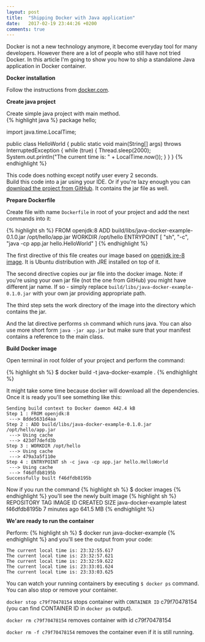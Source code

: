 ```yaml
---
layout: post
title:  "Shipping Docker with Java application"
date:   2017-02-19 23:44:26 +0200
comments: true
---
```

Docker is not a new technology anymore, it become everyday tool for many 
developers. However there are a lot of people who still have not tried 
Docker. In this article I'm going to show you how to ship a standalone 
Java application in Docker container.

**Docker installation**

Follow the instructions from 
[docker.com](https://docs.docker.com/engine/installation/).

**Create java project**

Create simple java project with main method.  
{% highlight java %}
package hello;

import java.time.LocalTime;

public class HelloWorld {
    public static void main(String[] args) throws InterruptedException {
        while (true) {
            Thread.sleep(2000);
            System.out.println("The current time is: " + LocalTime.now());
        }
    }
}
{% endhighlight %}  

This code does nothing except notify user every 2 seconds.  
Build this code into a jar using your IDE. Or if you're lazy enough you can 
[download the project from GitHub](https://github.com/Shpota/java-docker-example).
It contains the jar file as well.

**Prepare Dockerfile**

Create file with name `Dockerfile` in root of your project and add 
the next commands into it:
  
{% highlight sh %}
FROM openjdk:8
ADD build/libs/java-docker-example-0.1.0.jar /opt/hello/app.jar
WORKDIR /opt/hello
ENTRYPOINT [ "sh", "-c", "java -cp app.jar hello.HelloWorld" ]
{% endhighlight %}
  
The first directive of this file creates our image based on 
[openjdk jre-8 image](https://hub.docker.com/_/openjdk/). It is 
Ubuntu distribution with JRE installed on top of it.
  
The second directive copies our jar file into the docker image.
Note: if you're using your own jar file (not the one from GitHub) you
might have different jar name. If so - simply replace 
`build/libs/java-docker-example-0.1.0.jar` with your own jar providing 
appropriate path.
  
The third step sets the work directory of the image into the directory 
which contains the jar.
  
And the lat directive performs `sh` command which runs java. You can also 
use more short form `java -jar app.jar` but make sure that your manifest
contains a reference to the main class.

**Build Docker image**

Open terminal in root folder of your project and perform the command:

{% highlight sh %}
$ docker build -t java-docker-example .
{% endhighlight %}

It might take some time because docker will download all the 
dependencies. Once it is ready you'll see something like this:
```
Sending build context to Docker daemon 442.4 kB
Step 1 : FROM openjdk:8
 ---> 8dde5631d4aa
Step 2 : ADD build/libs/java-docker-example-0.1.0.jar /opt/hello/app.jar
 ---> Using cache
 ---> 423df7defd3b
Step 3 : WORKDIR /opt/hello
 ---> Using cache
 ---> 479a3a5f110e
Step 4 : ENTRYPOINT sh -c java -cp app.jar hello.HelloWorld
 ---> Using cache
 ---> f46dfdb8195b
Successfully built f46dfdb8195b
```

Now if you run the command
{% highlight sh %}
$ docker images
{% endhighlight %}
you'll see the newly built image 
{% highlight sh %}
REPOSITORY             TAG      IMAGE ID       CREATED         SIZE
java-docker-example    latest   f46dfdb8195b   7 minutes ago   641.5 MB
{% endhighlight %}

**We'are ready to run the container**

Perform:
{% highlight sh %}
$ docker run java-docker-example
{% endhighlight %}
and you'll see the output from your code:
```
The current local time is: 23:32:55.617
The current local time is: 23:32:57.621
The current local time is: 23:32:59.622
The current local time is: 23:33:01.624
The current local time is: 23:33:03.625
```

You can watch your running containers by executing `$ docker ps` command.
You can also stop or remove your container.
 
`docker stop c79f70478154` stops container with `CONTAINER ID` c79f70478154 (you 
 can find CONTAINER ID in `docker ps` output).

`docker rm c79f70478154` removes container with id c79f70478154

`docker rm -f c79f70478154` removes the container even if it is still running.

